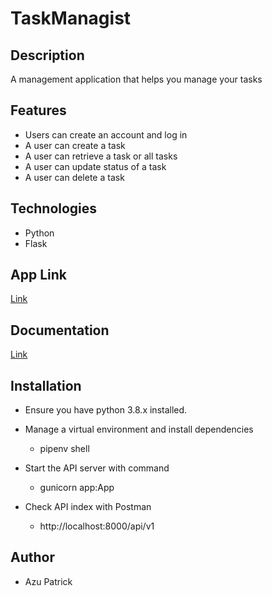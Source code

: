# TaskManagist

## Description
A management application that helps you manage your tasks

## Features 
  * Users can create an account and log in 
  * A user can create a task 
  * A user can retrieve a task or all tasks
  * A user can update status of a task 
  * A user can delete a task
  
## Technologies
  * Python
  * Flask
  
## App Link
[Link](https://taskmanagist.herokuapp.com/api/v1/)

## Documentation
[Link](https://documenter.getpostman.com/view/4628385/SztD789T)

## Installation
 * Ensure you have python 3.8.x installed.
 
 * Manage a virtual environment and install dependencies
 
   * pipenv shell
   
 * Start the API server with command
 
   * gunicorn app:App
   
 * Check API index with Postman
 
   * http://localhost:8000/api/v1

 ## Author
 * Azu Patrick

